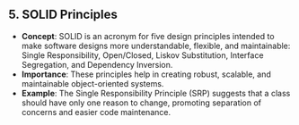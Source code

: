 ## 5. **SOLID Principles**
   - **Concept**: SOLID is an acronym for five design principles intended to make software designs more understandable, flexible, and maintainable: Single Responsibility, Open/Closed, Liskov Substitution, Interface Segregation, and Dependency Inversion.
   - **Importance**: These principles help in creating robust, scalable, and maintainable object-oriented systems.
   - **Example**: The Single Responsibility Principle (SRP) suggests that a class should have only one reason to change, promoting separation of concerns and easier code maintenance.
